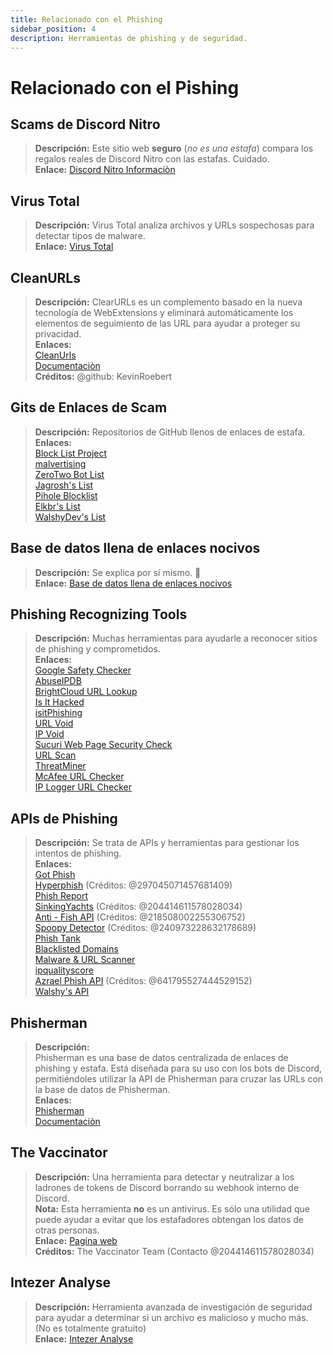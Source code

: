 ```yaml
---
title: Relacionado con el Phishing
sidebar_position: 4
description: Herramientas de phishing y de seguridad.
---
```


# Relacionado con el Pishing

## **Scams de Discord Nitro**

> **Descripción:** Este sitio web **seguro** (*no es una estafa*) compara los regalos reales de Discord Nitro con las estafas. Cuidado.   <br/>
**Enlace:** [Discord Nitro Informaciòn](https://dicsord.gq/)

## **Virus Total**

> **Descripción:** Virus Total analiza archivos y URLs sospechosas para detectar tipos de malware.   <br/>
**Enlace:** [Virus Total](https://www.virustotal.com/gui/home/upload)

## **CleanURLs**

> **Descripción:** ClearURLs es un complemento basado en la nueva tecnología de WebExtensions y eliminará automáticamente los elementos de seguimiento de las URL para ayudar a proteger su privacidad.  <br/>
**Enlaces:**  <br/>
[CleanUrls](https://github.com/ClearURLs/Addon)  <br/>
[Documentaciòn](https://docs.clearurls.xyz/latest/)  <br/>
**Créditos:** @github: KevinRoebert

## **Gits de Enlaces de Scam**

> **Descripción:** Repositorios de GitHub llenos de enlaces de estafa.   <br/>
**Enlaces:**  
[Block List Project](https://blocklistproject.github.io/Lists/)   <br/>
[malvertising](https://github.com/D09r/malvertising/blob/master/scam-domains.csv)   <br/>
[ZeroTwo Bot List](https://github.com/ZeroTwo-Bot/anti-fish-lists/)   <br/>
[Jagrosh's List](https://github.com/jagrosh/Vortex/tree/master/lists)   <br/>
[Pihole Blocklist](https://github.com/mhhakim/pihole-blocklist/)   <br/>
[Elkbr's List](https://github.com/elbkr/bad-websites)  <br/>
[WalshyDev's List](https://github.com/WalshyDev/Discord-bad-domains/blob/main/bad-domains.json)

## **Base de datos llena de enlaces nocivos**

> **Descripción:** Se explica por sí mismo. 🔢   <br/>
**Enlace:** [Base de datos llena de enlaces nocivos](https://urlhaus.abuse.ch/browse/)

## **Phishing Recognizing Tools**

> **Descripción:** Muchas herramientas para ayudarle a reconocer sitios de phishing y comprometidos.  <br/>
**Enlaces:** <br/>
[Google Safety Checker](https://transparencyreport.google.com/safe-browsing/search)  <br/>
[AbuseIPDB](https://www.abuseipdb.com/)  <br/>
[BrightCloud URL Lookup](https://www.brightcloud.com/tools/url-ip-lookup.php)  <br/>
[Is It Hacked](https://www.isithacked.com/)  <br/>
[isitPhishing](https://isitphishing.org/) <br/>
[URL Void](https://www.urlvoid.com/)  <br/>
[IP Void](https://www.ipvoid.com/)  <br/>
[Sucuri Web Page Security Check](https://unmask.sucuri.net/security-report/)  <br/>
[URL Scan](https://urlscan.io/)  <br/>
[ThreatMiner](https://www.threatminer.org/)  <br/>
[McAfee URL Checker](https://www.trustedsource.org/)  <br/>
[IP Logger URL Checker](https://iplogger.com/url-checker)

## APIs de Phishing

> **Descripción:** Se trata de APIs y herramientas para gestionar los intentos de phishing.   <br/>
**Enlaces:** <br/>
[Got Phish](http://gotphish.com/)   <br/>
[Hyperphish](https://api.hyperphish.com/docs) (Créditos: @297045071457681409)   <br/>
[Phish Report](https://phish.report/)   <br/>
[SinkingYachts](https://phish.sinking.yachts/docs) (Créditos: @204414611578028034)  <br/>
[Anti - Fish API](https://anti-fish.bitflow.dev/) (Créditos: @218508002255306752)   <br/>
[Spoopy Detector](https://spoopy.oceanlord.me/) (Créditos: @240973228632178689)   <br/>
[Phish Tank](https://phishtank.org/)   <br/>
[Blacklisted Domains](https://api.hyperphish.com/gimme-domains) <br/>
[Malware & URL Scanner](https://chrome.google.com/webstore/detail/malware-url-scanner/ianpniapgjchiheejeipopldaanbjicd) <br/>
[ipqualityscore](https://www.ipqualityscore.com/threat-feeds/malicious-url-scanner)  <br/>
[Azrael Phish API](https://phish.azrael.gg/) (Créditos: @641795527444529152)  <br/>
[Walshy's API](https://bad-domains.walshy.dev/)

## **Phisherman**

> **Descripción:**   <br/>
Phisherman es una base de datos centralizada de enlaces de phishing y estafa. Está diseñada para su uso con los bots de Discord, permitiéndoles utilizar la API de Phisherman para cruzar las URLs con la base de datos de Phisherman.   <br/>
**Enlaces:**   <br/>
[Phisherman](https://phisherman.gg/)   <br/>
[Documentaciòn](https://docs.phisherman.gg/)

## **The Vaccinator**

> **Descripción:** Una herramienta para detectar y neutralizar a los ladrones de tokens de Discord borrando su webhook interno de Discord. <br/>
**Nota:** Esta herramienta **no** es un antivirus. Es sólo una utilidad que puede ayudar a evitar que los estafadores obtengan los datos de otras personas. <br/>
**Enlace:** [Pagina web](https://sketchy.tel/)  <br/>
**Créditos:** The Vaccinator Team (Contacto @204414611578028034)

## **Intezer Analyse**

> **Descripción:** Herramienta avanzada de investigación de seguridad para ayudar a determinar si un archivo es malicioso y mucho más. (No es totalmente gratuito) <br/>
**Enlace:** [Intezer Analyse](https://analyze.intezer.com/)
